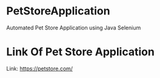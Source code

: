 # PetStoreApplication
Automated Pet Store Application using Java Selenium
# Link Of Pet Store Application
Link: https://petstore.com/
